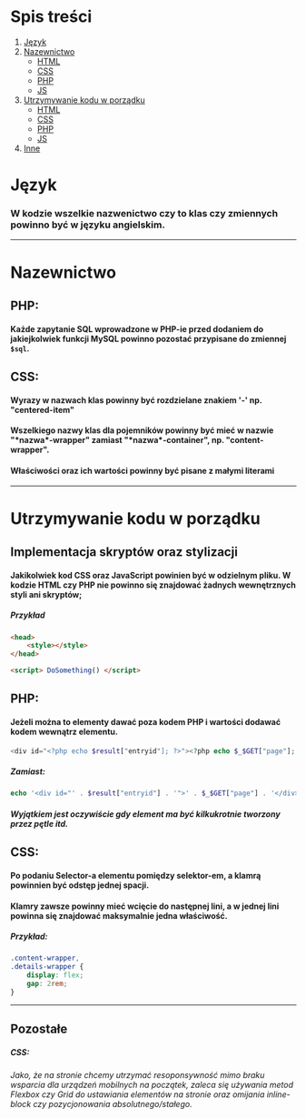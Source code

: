 # Spis treści
1. [Język](#język)
2. [Nazewnictwo](#nazewnictwo)
   - [HTML](#html)
   - [CSS](#css)
   - [PHP](#php)
   - [JS](#js)
3. [Utrzymywanie kodu w porządku](#utrzymywanie-kodu-w-porządku)
   - [HTML](#html-1)
   - [CSS](#css-1)
   - [PHP](#php-1)
   - [JS](#js-1)
4. [Inne](#pozostałe)

# Język
### W kodzie wszelkie nazwenictwo czy to klas czy zmiennych powinno być w języku angielskim.
-----------------
# Nazewnictwo
## PHP:
#### Każde zapytanie SQL wprowadzone w PHP-ie przed dodaniem do jakiejkolwiek funkcji MySQL powinno pozostać przypisane do zmiennej `$sql`.

## CSS:
#### Wyrazy w nazwach klas powinny być rozdzielane znakiem '-' np. "centered-item"
#### Wszelkiego nazwy klas dla pojemników powinny być mieć w nazwie "\*nazwa\*-wrapper" zamiast "\*nazwa\*-container", np. "content-wrapper".
#### Właściwości oraz ich wartości powinny być pisane z małymi literami
-----------------
# Utrzymywanie kodu w porządku
## Implementacja skryptów oraz stylizacji
#### Jakikolwiek kod CSS oraz JavaScript powinien być w odzielnym pliku. W kodzie HTML czy PHP nie powinno się znajdować żadnych wewnętrznych styli ani skryptów;
##### Przykład
```HTML
<head>
    <style></style>
</head>

<script> DoSomething() </script>
```

## PHP:
#### Jeżeli można to elementy dawać poza kodem PHP i wartości dodawać kodem wewnątrz elementu.
```PHP
<div id="<?php echo $result["entryid"]; ?>"><?php echo $_$GET["page"]; ?></div>
```
##### Zamiast:
```PHP
echo '<div id="' . $result["entryid"] . '">' . $_$GET["page"] . '</div>';
```
##### Wyjątkiem jest oczywiście gdy element ma być kilkukrotnie tworzony przez pętle itd.

## CSS:
#### Po podaniu Selector-a elementu pomiędzy selektor-em, a klamrą powinnien być odstęp jednej spacji.
#### Klamry zawsze powinny mieć wcięcie do następnej lini, a w jednej lini powinna się znajdować maksymalnie jedna właściwość.
##### Przykład:
```CSS
.content-wrapper,
.details-wrapper {
    display: flex;
    gap: 2rem;
}
```

---

Pozostałe
------
##### CSS:
###### Jako, że na stronie chcemy utrzymać resoponsywność mimo braku wsparcia dla urządzeń mobilnych na początek, zaleca się używania metod Flexbox czy Grid do ustawiania elementów na stronie oraz omijania inline-block czy pozycjonowania absolutnego/stałego.
